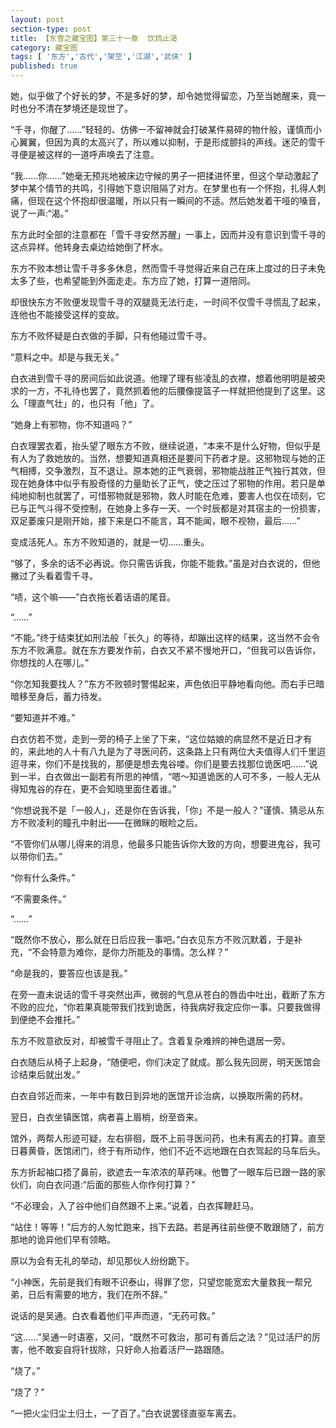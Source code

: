 ```yaml
---
layout: post
section-type: post
title: 【东雪之藏宝图】第三十一章  饮鸩止渴
category: 藏宝图
tags: [ '东方','古代','架空','江湖','武侠' ]
published: true
---
```

她，似乎做了个好长的梦，不是多好的梦，却令她觉得留恋，乃至当她醒来，竟一时也分不清在梦境还是现世了。

“千寻，你醒了……”轻轻的、仿佛一不留神就会打破某件易碎的物什般，谨慎而小心翼翼，但因为真的太高兴了，所以难以抑制，于是形成颤抖的声线。迷茫的雪千寻便是被这样的一道呼声唤去了注意。

“我……你……”她毫无预兆地被床边守候的男子一把揉进怀里，但这个举动激起了梦中某个情节的共鸣，引得她下意识阻隔了对方。在梦里也有一个怀抱，扎得人刺痛，但现在这个怀抱却很温暖，所以只有一瞬间的不适。然后她发着干哑的嗓音，说了一声:“渴。”

东方此时全部的注意都在「雪千寻安然苏醒」一事上，因而并没有意识到雪千寻的这点异样。他转身去桌边给她倒了杯水。

东方不败本想让雪千寻多多休息，然而雪千寻觉得近来自己在床上度过的日子未免太多了些，也希望能到外面走走。东方应了她，打算一道陪同。

却很快东方不败便发现雪千寻的双腿竟无法行走，一时间不仅雪千寻慌乱了起来，连他也不能接受这样的变故。

东方不败怀疑是白衣做的手脚，只有他碰过雪千寻。

“意料之中。却是与我无关。”

白衣进到雪千寻的房间后如此说道。他理了理有些凌乱的衣襟，想着他明明是被央求的一方，不礼待也罢了，竟然抓着他的后腰像提篮子一样就把他提到了这里。这么「理直气壮」的，也只有「他」了。

“她身上有邪物，你不知道吗？”

白衣理罢衣着，抬头望了眼东方不败，继续说道，“本来不是什么好物，但似乎是有人为了救她放的。当然，想要知道真相还是要问下药者才是。这邪物现与她的正气相搏，交争激烈，互不退让。原本她的正气衰弱，邪物能战胜正气独行其效，但现在她身体中似乎有股奇怪的力量助长了正气，使之压过了邪物的作用。若只是单纯地抑制也就罢了，可惜邪物就是邪物，救人时能在危难，要害人也仅在顷刻，它已与正气斗得不受控制，在她身上多存一天、一个时辰都是对其宿主的一份损害，双足萎废只是刚开始，接下来是口不能言，耳不能闻，眼不视物，最后……”

变成活死人。东方不败知道的，就是一切……重头。

“够了，多余的话不必再说。你只需告诉我，你能不能救。”虽是对白衣说的，但他撇过了头看着雪千寻。

“啧，这个嘛——”白衣拖长着话语的尾音。

“……”

“不能。”终于结束犹如刑法般「长久」的等待，却蹦出这样的结果，这当然不会令东方不败满意。就在东方要发作前，白衣又不紧不慢地开口，“但我可以告诉你，你想找的人在哪儿。”

“你怎知我要找人？”东方不败顿时警惕起来，声色依旧平静地看向他。而右手已暗暗移至身后，蓄力待发。

“要知道并不难。”

白衣仿若不觉，走到一旁的椅子上坐了下来，“这位姑娘的病显然不是近日才有的，来此地的人十有八九是为了寻医问药，这条路上只有两位大夫值得人们千里迢迢寻来，你们不是找我的，那便是想去鬼谷喽。你们是要去找那位诡医吧……”说到一半，白衣做出一副若有所思的神情，“嗯～知道诡医的人可不多，一般人无从得知鬼谷的存在，更不会知晓里面住着谁。”

“你想说我不是「一般人」，还是你在告诉我，「你」不是一般人？”谨慎、猜忌从东方不败凌利的瞳孔中射出——在微眯的眼睑之后。

“不管你们从哪儿得来的消息，他最多只能告诉你大致的方向，想要进鬼谷，我可以带你们去。”

“你有什么条件。”

“不需要条件。”

“……”

“既然你不放心，那么就在日后应我一事吧。”白衣见东方不败沉默着，于是补充，“不会特意为难你，是你力所能及的事情。怎么样？”

“命是我的，要答应也该是我。”

在旁一直未说话的雪千寻突然出声，微弱的气息从苍白的唇齿中吐出，截断了东方不败的应允，“你若果真能带我们找到诡医，待我病好我定应你一事。只要我做得到便绝不会推托。”

东方不败意欲反对，却被雪千寻阻止了。含着复杂难辨的神色退居一旁。

白衣随后从椅子上起身，“随便吧，你们决定了就成。那么我先回房，明天医馆会诊结束后就出发。”

白衣自邻近而来，一年中有数日到异地的医馆开诊治病，以换取所需的药材。

翌日，白衣坐镇医馆，病者喜上眉梢，纷至沓来。

馆外，两帮人形迹可疑，左右徘徊，既不上前寻医问药，也未有离去的打算。直至日暮黄昏，医馆闭门，终于有所动作，他们不近不远地跟在白衣驾起的马车后头。

东方折起袖口捂了鼻前，欲遮去一车浓浓的草药味。他瞥了一眼车后已跟一路的家伙们，向白衣问道:“后面的那些人你作何打算？”

“不必理会，入了谷中他们自然跟不上来。”说着，白衣挥鞭赶马。

“站住！等等！”后方的人匆忙跑来，挡下去路。若是再往前些便不敢跟随了，前方那地的诡异他们早有领略。

原以为会有无礼的举动，却见那伙人纷纷跪下。

“小神医，先前是我们有眼不识泰山，得罪了您，只望您能宽宏大量救我一帮兄弟，日后有需要的地方，我们在所不辞。”

说话的是吴通。白衣看着他们平声而道，“无药可救。”

“这……”吴通一时语塞，又问，“既然不可救治，那可有善后之法？”见过活尸的厉害，他不敢妄自将针拔除，只好命人抬着活尸一路跟随。

“烧了。”

“烧了？”

“一把火尘归尘土归土，一了百了。”白衣说罢径直驱车离去。
